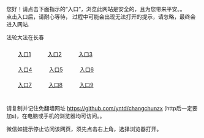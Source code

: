 您好！请点击下面指示的“入口”，浏览此网站是安全的，且为您带来平安。。 <br/>
点击入口后，请耐心等待， 过程中可能会出现无法打开的提示，请忽略，最终会进入网站. </br>

法轮大法在长春<br/>
<div style="padding:10px"><a style="margin:20px" target="_blank" href="https://d3fqw963ln8g7k.cloudfront.net/2Qpsp?ktgcjbcl" id="ccLink1" rel="nofollow">入口1</a> <a target="_blank" style="margin:20px" href="https://d1mz7j7rojmiby.cloudfront.net/2Qpsp?kbhvyce" id="ccLink2" rel="nofollow">入口2</a> <a style="margin:20px" target="_blank" href="https://d2dqvueitlulv6.cloudfront.net/2Qpsp?tuotp" id="ccLink3" rel="nofollow">入口3</a></div>

<div style="padding:10px" ><a style="margin:20px" target="_blank" href="https://d3fqw963ln8g7k.cloudfront.net/2Qpsp?ktgcjbcl" id="ccLink4" rel="nofollow">入口4</a> <a style="margin:20px" href="https://d1mz7j7rojmiby.cloudfront.net/2Qpsp?kbhvyce" target="_blank" id="ccLink5" rel="nofollow">入口5</a> <a style="margin:20px" href="https://d2dqvueitlulv6.cloudfront.net/2Qpsp?tuotp" target="_blank" id="ccLink6" rel="nofollow">入口6</a></div>

<div style="padding:10px"><a style="margin:20px" target="_blank" href="https://d3fqw963ln8g7k.cloudfront.net/2Qpsp?ktgcjbcl" id="ccLink7" rel="nofollow">入口7</a> <a style="margin:20px" href="https://d1mz7j7rojmiby.cloudfront.net/2Qpsp?kbhvyce" target="_blank" id="ccLink8" rel="nofollow">入口8</a> <a style="margin:20px" target="_blank" href="https://d2dqvueitlulv6.cloudfront.net/2Qpsp?tuotp" id="ccLink9" rel="nofollow">入口9</a></div>

<br/>



请复制并记住免翻墙网址 https://github.com/yntd/changchunzx (http后一定要加s)，在电脑或手机的浏览器均可访问。。<br/>

微信如提示停止访问该网页，须先点击右上角，选择浏览器打开。
